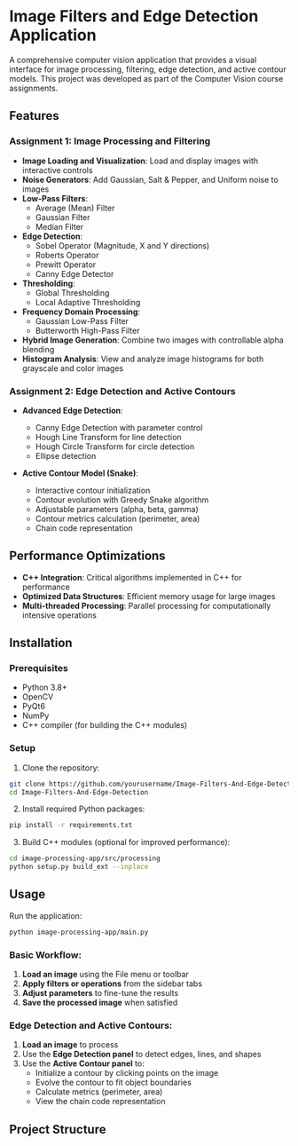 # Image Filters and Edge Detection Application

A comprehensive computer vision application that provides a visual interface for image processing, filtering, edge detection, and active contour models. This project was developed as part of the Computer Vision course assignments.

## Features

### Assignment 1: Image Processing and Filtering

- **Image Loading and Visualization**: Load and display images with interactive controls
- **Noise Generators**: Add Gaussian, Salt & Pepper, and Uniform noise to images
- **Low-Pass Filters**:
  - Average (Mean) Filter
  - Gaussian Filter
  - Median Filter
- **Edge Detection**:
  - Sobel Operator (Magnitude, X and Y directions)
  - Roberts Operator
  - Prewitt Operator 
  - Canny Edge Detector
- **Thresholding**:
  - Global Thresholding
  - Local Adaptive Thresholding
- **Frequency Domain Processing**:
  - Gaussian Low-Pass Filter
  - Butterworth High-Pass Filter
- **Hybrid Image Generation**: Combine two images with controllable alpha blending
- **Histogram Analysis**: View and analyze image histograms for both grayscale and color images

### Assignment 2: Edge Detection and Active Contours

- **Advanced Edge Detection**:
  - Canny Edge Detection with parameter control
  - Hough Line Transform for line detection
  - Hough Circle Transform for circle detection
  - Ellipse detection
  
- **Active Contour Model (Snake)**:
  - Interactive contour initialization
  - Contour evolution with Greedy Snake algorithm
  - Adjustable parameters (alpha, beta, gamma)
  - Contour metrics calculation (perimeter, area)
  - Chain code representation

## Performance Optimizations

- **C++ Integration**: Critical algorithms implemented in C++ for performance
- **Optimized Data Structures**: Efficient memory usage for large images
- **Multi-threaded Processing**: Parallel processing for computationally intensive operations

## Installation

### Prerequisites
- Python 3.8+
- OpenCV
- PyQt6
- NumPy
- C++ compiler (for building the C++ modules)

### Setup

1. Clone the repository:
```bash
git clone https://github.com/yourusername/Image-Filters-And-Edge-Detection.git
cd Image-Filters-And-Edge-Detection
```

2. Install required Python packages:
```bash
pip install -r requirements.txt
```

3. Build C++ modules (optional for improved performance):
```bash
cd image-processing-app/src/processing
python setup.py build_ext --inplace
```

## Usage

Run the application:

```bash
python image-processing-app/main.py
```

### Basic Workflow:

1. **Load an image** using the File menu or toolbar
2. **Apply filters or operations** from the sidebar tabs
3. **Adjust parameters** to fine-tune the results
4. **Save the processed image** when satisfied

### Edge Detection and Active Contours:

1. **Load an image** to process
2. Use the **Edge Detection panel** to detect edges, lines, and shapes
3. Use the **Active Contour panel** to:
   - Initialize a contour by clicking points on the image
   - Evolve the contour to fit object boundaries
   - Calculate metrics (perimeter, area)
   - View the chain code representation

## Project Structure
